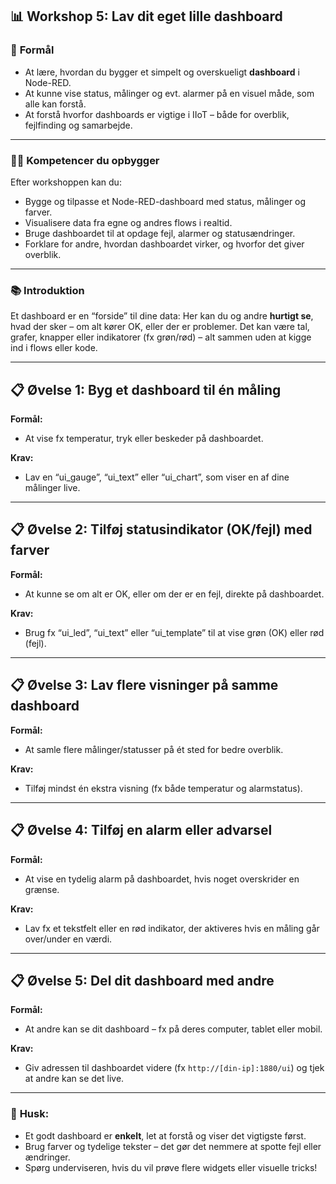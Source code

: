 ## 📊 Workshop 5: Lav dit eget lille dashboard

### 🌟 **Formål**

* At lære, hvordan du bygger et simpelt og overskueligt **dashboard** i Node-RED.
* At kunne vise status, målinger og evt. alarmer på en visuel måde, som alle kan forstå.
* At forstå hvorfor dashboards er vigtige i IIoT – både for overblik, fejlfinding og samarbejde.

---

### 👩‍💻 **Kompetencer du opbygger**

Efter workshoppen kan du:

* Bygge og tilpasse et Node-RED-dashboard med status, målinger og farver.
* Visualisere data fra egne og andres flows i realtid.
* Bruge dashboardet til at opdage fejl, alarmer og statusændringer.
* Forklare for andre, hvordan dashboardet virker, og hvorfor det giver overblik.

---

### 📚 **Introduktion**

Et dashboard er en “forside” til dine data:
Her kan du og andre **hurtigt se**, hvad der sker – om alt kører OK, eller der er problemer.
Det kan være tal, grafer, knapper eller indikatorer (fx grøn/rød) – alt sammen uden at kigge ind i flows eller kode.

---

## 📋 Øvelse 1: Byg et dashboard til én måling

**Formål:**

* At vise fx temperatur, tryk eller beskeder på dashboardet.

**Krav:**

* Lav en “ui\_gauge”, “ui\_text” eller “ui\_chart”, som viser en af dine målinger live.

---

## 📋 Øvelse 2: Tilføj statusindikator (OK/fejl) med farver

**Formål:**

* At kunne se om alt er OK, eller om der er en fejl, direkte på dashboardet.

**Krav:**

* Brug fx “ui\_led”, “ui\_text” eller “ui\_template” til at vise grøn (OK) eller rød (fejl).

---

## 📋 Øvelse 3: Lav flere visninger på samme dashboard

**Formål:**

* At samle flere målinger/statusser på ét sted for bedre overblik.

**Krav:**

* Tilføj mindst én ekstra visning (fx både temperatur og alarmstatus).

---

## 📋 Øvelse 4: Tilføj en alarm eller advarsel

**Formål:**

* At vise en tydelig alarm på dashboardet, hvis noget overskrider en grænse.

**Krav:**

* Lav fx et tekstfelt eller en rød indikator, der aktiveres hvis en måling går over/under en værdi.

---

## 📋 Øvelse 5: Del dit dashboard med andre

**Formål:**

* At andre kan se dit dashboard – fx på deres computer, tablet eller mobil.

**Krav:**

* Giv adressen til dashboardet videre (fx `http://[din-ip]:1880/ui`) og tjek at andre kan se det live.

---

### 📢 **Husk:**

* Et godt dashboard er **enkelt**, let at forstå og viser det vigtigste først.
* Brug farver og tydelige tekster – det gør det nemmere at spotte fejl eller ændringer.
* Spørg underviseren, hvis du vil prøve flere widgets eller visuelle tricks!
